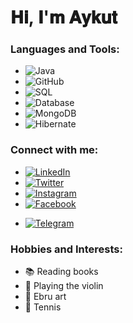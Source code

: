 <h1>𝐇𝐢, 𝐈'𝐦 𝐀𝐲𝐤𝐮𝐭</h1>

### Languages and Tools:

- ![Java](https://img.shields.io/badge/-Java-007396?style=flat&logo=java)
- ![GitHub](https://img.shields.io/badge/-GitHub-181717?style=flat&logo=github)
- ![SQL](https://img.shields.io/badge/-SQL-336791?style=flat&logo=MySQL)
- ![Database](https://img.shields.io/badge/-Database-316192?style=flat&logo=PostgreSQL)
- ![MongoDB](https://img.shields.io/badge/-MongoDB-47A248?style=flat&logo=mongodb)
- ![Hibernate](https://img.shields.io/badge/-Hibernate-59666C?style=flat)


### Connect with me:

- [![LinkedIn](https://img.shields.io/badge/-LinkedIn-0077B5?style=flat&logo=linkedin&logoColor=white)](https://www.linkedin.com/in/aykutcihan/)
- [![Twitter](https://img.shields.io/badge/-Twitter-1DA1F2?style=flat&logo=twitter&logoColor=white)](https://twitter.com/aykutcihan)
- [![Instagram](https://img.shields.io/badge/-Instagram-E4405F?style=flat&logo=instagram&logoColor=white)](https://www.instagram.com/aykutcihan/)
- [![Facebook](https://img.shields.io/badge/-Facebook-1877F2?style=flat&logo=facebook&logoColor=white)](https://www.facebook.com/acd24)

<!-- [![WhatsApp](https://img.shields.io/badge/-WhatsApp-25D366?style=flat&logo=whatsapp&logoColor=white)](https://wa.me/+31613762801?text=Merhaba%20Github'dan%20size%20ulaşıyorum) -->
- [![Telegram](https://img.shields.io/badge/-Telegram-26A5E4?style=flat&logo=telegram&logoColor=white)](https://t.me/aykutcihan)


### Hobbies and Interests:

- 📚 Reading books
- 🎻 Playing the violin
- 🎨 Ebru art
- 🎾 Tennis










<!--
**aykutcihan/aykutcihan** is a ✨ _special_ ✨ repository because its `README.md` (this file) appears on your GitHub profile.

Here are some ideas to get you started:

- 🔭 I’m currently working on ...
- 🌱 I’m currently learning ...
- 👯 I’m looking to collaborate on ...
- 🤔 I’m looking for help with ...
- 💬 Ask me about ...
- 📫 How to reach me: ...
- 😄 Pronouns: ...
- ⚡ Fun fact: ...
-->
